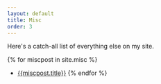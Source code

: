 ```yaml
---
layout: default
title: Misc
order: 3
---
```


Here's a catch-all list of everything else on my site.

{% for miscpost in site.misc %}
  - [{{miscpost.title}}]({{miscpost.url}})
{% endfor %}
